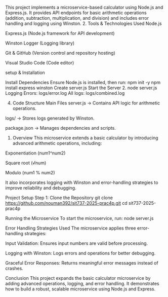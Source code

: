 This project implements a microservice-based calculator using Node.js and Express.js. It provides API endpoints for basic arithmetic operations (addition, subtraction, multiplication, and division) and includes error handling and logging using Winston. 2. Tools & Technologies Used Node.js

Express.js (Node.js framework for API development)

Winston Logger (Logging library)

Git & GitHub (Version control and repository hosting)

Visual Studio Code (Code editor)

setup & Installation

Install Dependencies Ensure Node.js is installed, then run: npm init -y
npm install express winston
Create server.js
Start the Server 2. node server.js
Logging Errors: logs/error.log
All logs: logs/combined.log

4. Code Structure
Main Files
server.js → Contains API logic for arithmetic operations.

logs/ → Stores logs generated by Winston.

package.json → Manages dependencies and scripts.

1. Overview
This microservice extends a basic calculator by introducing advanced arithmetic operations, including:

Exponentiation (num1^num2)

Square root (√num)

Modulo (num1 % num2)

It also incorporates logging with Winston and error-handling strategies to improve reliability and debugging.

Project Setup
Step 1: Clone the Repository
git clone https://github.com/nouman392/sit737-2025-prac4p.git
cd sit737-2025-prac4p

Running the Microservice
To start the microservice, run:
node server.js

Error Handling Strategies Used
The microservice applies three error-handling strategies:

Input Validation: Ensures input numbers are valid before processing.

Logging with Winston: Logs errors and operations for better debugging.

Graceful Error Responses: Returns meaningful error messages instead of crashes.

 Conclusion
This project expands the basic calculator microservice by adding advanced operations, logging, and error handling. It demonstrates how to build a robust, scalable microservice using Node.js and Express.
